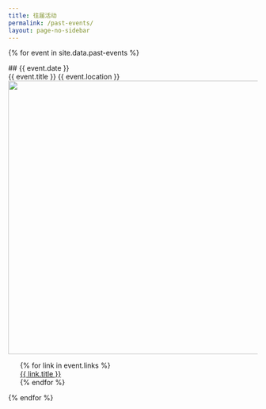 ```yaml
---
title: 往届活动
permalink: /past-events/
layout: page-no-sidebar
---
```

{% for event in site.data.past-events %}
<div class="row justify-content-center event">
    <div class="col-12 col-md-4 event-metadata">
        ## {{ event.date }}<br>{{ event.title }}</h2>
        <span>{{ event.location }}</span>
    </div>
    <div class="col-12 col-md-8">
        <a href="{{event.url}}">
            <img src="{{ event.image }}" alt="" loading="lazy"
                sizes="(max-width: 1080px) 100vw, 1080px" width="1080" height="551">
        </a>
        <div>
            <ul class="row justify-content-center">
                {% for link in event.links %}
                <li style="list-style-type: none;">
                    <a href="{{ link.url }}">
                        <span >{{ link.title }}</span>
                    </a>
                </li>
                {% endfor %}
            </ul>
        </div>
    </div>
</div>
{% endfor %}
